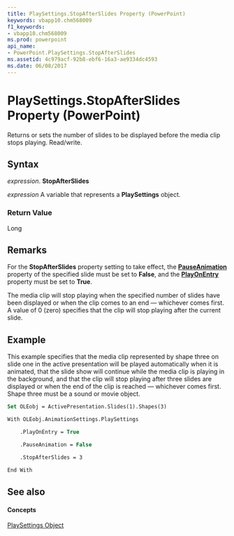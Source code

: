 ```yaml
---
title: PlaySettings.StopAfterSlides Property (PowerPoint)
keywords: vbapp10.chm568009
f1_keywords:
- vbapp10.chm568009
ms.prod: powerpoint
api_name:
- PowerPoint.PlaySettings.StopAfterSlides
ms.assetid: 4c979acf-92b8-ebf6-16a3-ae9334dc4593
ms.date: 06/08/2017
---
```



# PlaySettings.StopAfterSlides Property (PowerPoint)

Returns or sets the number of slides to be displayed before the media clip stops playing. Read/write.


## Syntax

 _expression_. **StopAfterSlides**

 _expression_ A variable that represents a **PlaySettings** object.


### Return Value

Long


## Remarks

For the **StopAfterSlides** property setting to take effect, the **[PauseAnimation](playsettings-pauseanimation-property-powerpoint.md)** property of the specified slide must be set to **False**, and the **[PlayOnEntry](playsettings-playonentry-property-powerpoint.md)** property must be set to **True**.

The media clip will stop playing when the specified number of slides have been displayed or when the clip comes to an end — whichever comes first. A value of 0 (zero) specifies that the clip will stop playing after the current slide.


## Example

This example specifies that the media clip represented by shape three on slide one in the active presentation will be played automatically when it is animated, that the slide show will continue while the media clip is playing in the background, and that the clip will stop playing after three slides are displayed or when the end of the clip is reached — whichever comes first. Shape three must be a sound or movie object.


```vb
Set OLEobj = ActivePresentation.Slides(1).Shapes(3)

With OLEobj.AnimationSettings.PlaySettings

    .PlayOnEntry = True

    .PauseAnimation = False

    .StopAfterSlides = 3

End With
```


## See also


#### Concepts


[PlaySettings Object](playsettings-object-powerpoint.md)

